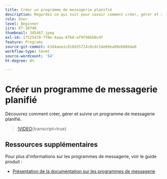 ```yaml
---
title: Créer un programme de messagerie planifié
description: Regardez ce qui suit pour savoir comment créer, gérer et suivre un programme de messagerie planifié.
role: User
level: Beginner
jira: KT-10748
thumbnail: 345467.jpeg
exl-id: 17525478-7f0e-4aaa-8fb8-af9f966b0c4f
feature: Programs
source-git-commit: 63d4aea1c818d35724c0cdc14e69ea00eb06b4a0
workflow-type: tm+mt
source-wordcount: '54'
ht-degree: 0%

---
```


# Créer un programme de messagerie planifié

Découvrez comment créer, gérer et suivre un programme de messagerie planifié.

>[!VIDEO](https://video.tv.adobe.com/v/3412014/?quality=12&learn=on&captions=fre_fr){transcript=true}

## Ressources supplémentaires

Pour plus d’informations sur les programmes de messagerie, voir le guide produit :

* [Présentation de la documentation sur les programmes de messagerie](https://experienceleague.adobe.com/docs/marketo/using/product-docs/email-marketing/email-programs/creating-an-email-program/understanding-email-programs.html?lang=fr)
